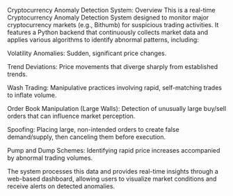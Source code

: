 Cryptocurrency Anomaly Detection System: Overview
This is a real-time Cryptocurrency Anomaly Detection System designed to monitor major cryptocurrency markets (e.g., Bithumb) for suspicious trading activities. It features a Python backend that continuously collects market data and applies various algorithms to identify abnormal patterns, including:

Volatility Anomalies: Sudden, significant price changes.

Trend Deviations: Price movements that diverge sharply from established trends.

Wash Trading: Manipulative practices involving rapid, self-matching trades to inflate volume.

Order Book Manipulation (Large Walls): Detection of unusually large buy/sell orders that can influence market perception.

Spoofing: Placing large, non-intended orders to create false demand/supply, then canceling them before execution.

Pump and Dump Schemes: Identifying rapid price increases accompanied by abnormal trading volumes.

The system processes this data and provides real-time insights through a web-based dashboard, allowing users to visualize market conditions and receive alerts on detected anomalies.

